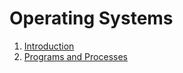 # Operating Systems

1. [Introduction](./introduction)
2. [Programs and Processes](./programs-and-processes)

